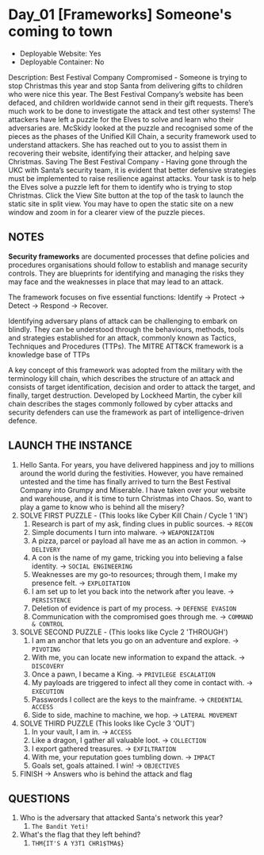 # Day_01 [Frameworks] Someone's coming to town

+ Deployable Website: Yes
+ Deployable Container: No

Description: Best Festival Company Compromised - Someone is trying to stop Christmas this year and stop Santa from delivering gifts to children who were nice this year. The Best Festival Company’s website has been defaced, and children worldwide cannot send in their gift requests. There’s much work to be done to investigate the attack and test other systems! The attackers have left a puzzle for the Elves to solve and learn who their adversaries are. McSkidy looked at the puzzle and recognised some of the pieces as the phases of the Unified Kill Chain, a security framework used to understand attackers. She has reached out to you to assist them in recovering their website, identifying their attacker, and helping save Christmas. Saving The Best Festival Company - Having gone through the UKC with Santa’s security team, it is evident that better defensive strategies must be implemented to raise resilience against attacks. Your task is to help the Elves solve a puzzle left for them to identify who is trying to stop Christmas. Click the View Site button at the top of the task to launch the static site in split view. You may have to open the static site on a new window and zoom in for a clearer view of the puzzle pieces.

## NOTES

**Security frameworks** are documented processes that define policies and procedures organisations should follow to establish and manage security controls. They are blueprints for identifying and managing the risks they may face and the weaknesses in place that may lead to an attack.

The framework focuses on five essential functions: Identify -> Protect -> Detect -> Respond -> Recover.

Identifying adversary plans of attack can be challenging to embark on blindly. They can be understood through the behaviours, methods, tools and strategies established for an attack, commonly known as Tactics, Techniques and Procedures (TTPs). The MITRE ATT&CK framework is a knowledge base of TTPs

A key concept of this framework was adopted from the military with the terminology kill chain, which describes the structure of an attack and consists of target identification, decision and order to attack the target, and finally, target destruction. Developed by Lockheed Martin, the cyber kill chain describes the stages commonly followed by cyber attacks and security defenders can use the framework as part of intelligence-driven defence.

## LAUNCH THE INSTANCE

1. Hello Santa. For years, you have delivered happiness and joy to millions around the world during the festivities. However, you have remained untested and the time has finally arrived to turn the Best Festival Company into Grumpy and Miserable. I have taken over your website and warehouse, and it is time to turn Christmas into Chaos. So, want to play a game to know who is behind all the misery?
2. SOLVE FIRST PUZZLE - (This looks like Cyber Kill Chain / Cycle 1 'IN')
   1. Research is part of my ask, finding clues in public sources. -> `RECON`
   2. Simple documents I turn into malware. -> `WEAPONIZATION`
   3. A pizza, parcel or payload all have me as an action in common. -> `DELIVERY`
   4. A con is the name of my game, tricking you into believing a false identity. -> `SOCIAL ENGINEERING`
   5. Weaknesses are my go-to resources; through them, I make my presence felt. -> `EXPLOITATION`
   6. I am set up to let you back into the network after you leave. -> `PERSISTENCE`
   7. Deletion of evidence is part of my process. -> `DEFENSE EVASION`
   8. Communication with the compromised goes through me. -> `COMMAND & CONTROL`
3. SOLVE SECOND PUZZLE - (This looks like Cycle 2 'THROUGH')
   1. I am an anchor that lets you go on an adventure and explore. -> `PIVOTING`
   2. With me, you can locate new information to expand the attack. -> `DISCOVERY`
   3. Once a pawn, I became a King. -> `PRIVILEGE ESCALATION`
   4. My payloads are triggered to infect all they come in contact with. -> `EXECUTION`
   5. Passwords I collect are the keys to the mainframe. -> `CREDENTIAL ACCESS`
   6. Side to side, machine to machine, we hop. -> `LATERAL MOVEMENT`
4. SOLVE THIRD PUZZLE (This looks like Cycle 3 'OUT')
   1. In your vault, I am in. -> `ACCESS`
   2. Like a dragon, I gather all valuable loot. -> `COLLECTION`
   3. I export gathered treasures. -> `EXFILTRATION`
   4. With me, your reputation goes tumbling down. -> `IMPACT`
   5. Goals set, goals attained. I win! -> `OBJECTIVES`
5. FINISH -> Answers who is behind the attack and flag

## QUESTIONS

1. Who is the adversary that attacked Santa's network this year?
   1. `The Bandit Yeti!`
2. What's the flag that they left behind?
   1. `THM{IT'S A Y3T1 CHR1$TMA$}`
